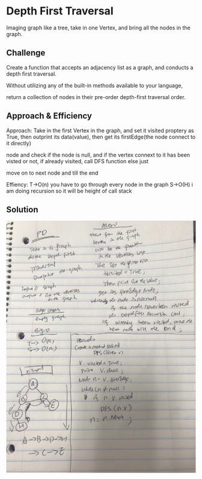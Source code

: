 # Depth First Traversal
<!-- Short summary or background information -->
Imaging graph like a tree, take in one Vertex, and bring all the nodes in the graph.
## Challenge
<!-- Description of the challenge -->

Create a function that accepts an adjacency list as a graph, and conducts a depth first traversal. 

Without utilizing any of the built-in methods available to your language,

return a collection of nodes in their pre-order depth-first traversal order.

## Approach & Efficiency
<!-- What approach did you take? Why? What is the Big O space/time for this approach? -->

Approach:
Take in the first Vertex in the graph, and set it visited proptery as True, then outprint its data(value), then get its firstEdge(the node connect to it directly)

node and check if the node is null, and if the vertex connext to it has been visted or not, if already visited, call DFS function else just 

move on to next node and till the end

Effiency:
T->O(n) you have to go through every node in the graph
S->O(H) i am doing recursion so it will be height of call stack

## Solution
<!-- Embedded whiteboard image -->
![img](../../Assets/DFS.JPG)